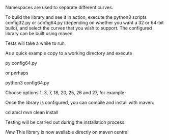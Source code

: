 Namespaces are used to separate different curves.

To build the library and see it in action, execute the python3 scripts 
config32.py or config64.py (depending on whether you want a 32 or 
64-bit build), and select the curves that you wish to support. The 
configured library can be built using maven. 

Tests will take a while to  run.

As a quick example copy to a working directory and execute

py config64.py

or perhaps

python3 config64.py

Choose options 1, 3, 7, 18, 20, 25, 26 and 27, for example.

Once the library is configured, you can compile and install with maven:

cd amcl
mvn clean install

Testing will be carried out during the installation process.

*New* This library is now available directly on maven central

